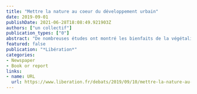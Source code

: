 ```yaml
---
title: "Mettre la nature au coeur du développement urbain"
date: 2019-09-01
publishDate: 2021-06-28T18:08:49.921903Z
authors: ["un collectif"]
publication_types: ["0"]
abstract: "De nombreuses études ont montré les bienfaits de la végétalisation des villes contre la pollution comme pour la santé physique et mentale des citadins. Des obstacles administratifs et culturels freinent pourtant le verdissement des cités."
featured: false
publication: "*Libération*"
categories:
- Newspaper
- Book or report
links:
- name: URL
  url: https://www.liberation.fr/debats/2019/09/10/mettre-la-nature-au-coeur-du-developpement-urbain_1750499/
---
```


